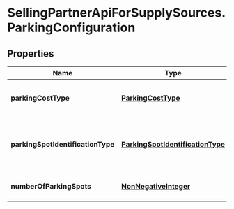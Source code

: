 # SellingPartnerApiForSupplySources.ParkingConfiguration

## Properties
Name | Type | Description | Notes
------------ | ------------- | ------------- | -------------
**parkingCostType** | [**ParkingCostType**](ParkingCostType.md) | The type of cost at parking location. | [optional] 
**parkingSpotIdentificationType** | [**ParkingSpotIdentificationType**](ParkingSpotIdentificationType.md) | The type of parking spot identification used at parking location. | [optional] 
**numberOfParkingSpots** | [**NonNegativeInteger**](NonNegativeInteger.md) | The number of parking spots. | [optional] 


